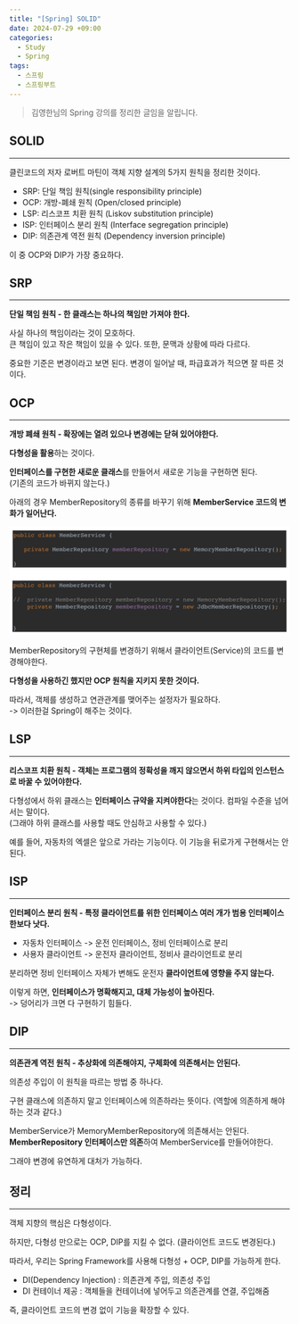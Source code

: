 ```yaml
---
title: "[Spring] SOLID"
date: 2024-07-29 +09:00
categories:
  - Study
  - Spring
tags:
  - 스프링
  - 스프링부트
---
```

>김영한님의 Spring 강의를 정리한 글임을 알립니다.

## SOLID
---
클린코드의 저자 로버트 마틴이 객체 지향 설계의 5가지 원칙을 정리한 것이다.

- SRP: 단일 책임 원칙(single responsibility principle)
- OCP: 개방-폐쇄 원칙 (Open/closed principle)
- LSP: 리스코프 치환 원칙 (Liskov substitution principle)
- ISP: 인터페이스 분리 원칙 (Interface segregation principle)
- DIP: 의존관계 역전 원칙 (Dependency inversion principle)

이 중 OCP와 DIP가 가장 중요하다.

## SRP
---
**단일 책임 원칙 - 한 클래스는 하나의 책임만 가져야 한다.**

사실 하나의 책임이라는 것이 모호하다.   
큰 책임이 있고 작은 책임이 있을 수 있다. 또한, 문맥과 상황에 따라 다르다.

중요한 기준은 변경이라고 보면 된다. 변경이 일어날 때, 파급효과가 적으면 잘 따른 것이다.

## OCP
---
**개방 폐쇄 원칙 - 확장에는 열려 있으나 변경에는 닫혀 있어야한다.**

**다형성을 활용**하는 것이다.

**인터페이스를 구현한 새로운 클래스**를 만들어서 새로운 기능을 구현하면 된다.    
(기존의 코드가 바뀌지 않는다.)

아래의 경우 MemberRepository의 종류를 바꾸기 위해 **MemberService 코드의 변화가 일어난다.**

![](images/2024-07-26-Spring-SOLID-1.png)

MemberRepository의 구현체를 변경하기 위해서 클라이언트(Service)의 코드를 변경해야한다.

**다형성을 사용하긴 했지만 OCP 원칙을 지키지 못한 것이다.**

따라서, 객체를 생성하고 연관관계를 맺어주는 설정자가 필요하다.   
-> 이러한걸 Spring이 해주는 것이다.

## LSP
---
**리스코프 치환 원칙 - 객체는 프로그램의 정확성을 깨지 않으면서 하위 타입의 인스턴스로 바꿀 수 있어야한다.**

다형성에서 하위 클래스는 **인터페이스 규약을 지켜야한다**는 것이다. 컴파일 수준을 넘어서는 말이다.   
(그래야 하위 클래스를 사용할 때도 안심하고 사용할 수 있다.)

예를 들어, 자동차의 엑셀은 앞으로 가라는 기능이다. 이 기능을 뒤로가게 구현해서는 안된다.

## ISP
---
**인터페이스 분리 원칙 - 특정 클라이언트를 위한 인터페이스 여러 개가 범용 인터페이스 한보다 낫다.**

- 자동차 인터페이스 -> 운전 인터페이스, 정비 인터페이스로 분리
- 사용자 클라이언트 -> 운전자 클라이언트, 정비사 클라이언트로 분리
 
분리하면 정비 인터페이스 자체가 변해도 운전자 **클라이언트에 영향을 주지 않는다.**   

이렇게 하면, **인터페이스가 명확해지고, 대체 가능성이 높아진다.**    
-> 덩어리가 크면 다 구현하기 힘들다.

## DIP
---
**의존관계 역전 원칙 - 추상화에 의존해야지, 구체화에 의존해서는 안된다.**

의존성 주입이 이 원칙을 따르는 방법 중 하나다.

구현 클래스에 의존하지 말고 인터페이스에 의존하라는 뜻이다.
(역할에 의존하게 해야하는 것과 같다.)

MemberService가 MemoryMemberRepository에 의존해서는 안된다.   
**MemberRepository 인터페이스만 의존**하여 MemberService를 만들어야한다.

그래야 변경에 유연하게 대처가 가능하다.

## 정리
---
객체 지향의 핵심은 다형성이다.

하지만, 다형성 만으로는 OCP, DIP를 지킬 수 없다. (클라이언트 코드도 변경된다.)

따라서, 우리는 Spring Framework를 사용해 다형성 + OCP, DIP를 가능하게 한다.
- DI(Dependency Injection) : 의존관계 주입, 의존성 주입
- DI 컨테이너 제공 : 객체들을 컨테이너에 넣어두고 의존관계를 연결, 주입해줌

즉, 클라이언트 코드의 변경 없이 기능을 확장할 수 있다.